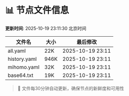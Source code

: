 # 📊 节点文件信息

**更新时间**: 2025-10-19 23:11:30 北京时间

| 文件名 | 大小 | 最后修改 |
|--------|------|----------|
| all.yaml | 22K | 2025-10-19 23:11 |
| history.yaml | 946K | 2025-10-19 23:11 |
| mihomo.yaml | 32K | 2025-10-19 23:11 |
| base64.txt | 19K | 2025-10-19 23:11 |

> 🔄 文件每30分钟自动更新，确保节点的新鲜度和可用性
